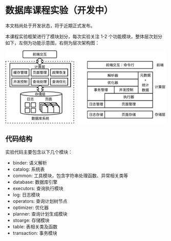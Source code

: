 # 数据库课程实验（开发中）

本文档尚处于开发状态，将于近期正式发布。

本课程实验框架进行了模块划分，每次实验关注 1-2 个功能模块，整体层次划分如下，左侧为功能示意图，右侧为层次架构图：

![](./pics/architecture.svg)

## 代码结构

实验代码主要包含以下几个模块：

-   binder: 语义解析
-   catalog: 系统表
-   common: 工具模块，包含字符串处理函数、异常相关类等
-   database: 数据库引擎
-   executors: 查询执行模块
-   log: 日志模块
-   operators: 查询计划树节点
-   optimizer: 优化器
-   planner: 查询计划生成模块
-   stoarge: 存储模块
-   table: 表相关类及函数
-   transaction: 事务模块
